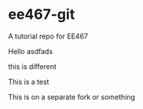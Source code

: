 ee467-git
=========

A tutorial repo for EE467

Hello
asdfads

this is different

This is a test


This is on a separate fork or something
